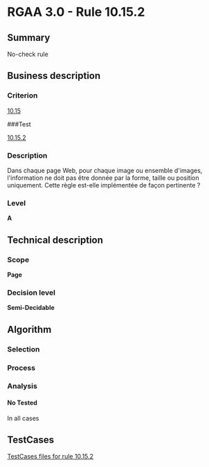 # RGAA 3.0 -  Rule 10.15.2

## Summary

No-check rule

## Business description

### Criterion

[10.15](http://disic.github.io/rgaa_referentiel_en/RGAA3.0_Criteria_English_version_v1.html#crit-10-15)

###Test

[10.15.2](http://disic.github.io/rgaa_referentiel_en/RGAA3.0_Criteria_English_version_v1.html#test-10-15-2)

### Description

Dans chaque page Web, pour chaque image ou ensemble d'images, l'information ne doit pas &ecirc;tre donn&eacute;e par la forme, taille ou position uniquement. Cette r&egrave;gle est-elle impl&eacute;ment&eacute;e de fa&ccedil;on pertinente ?

### Level

**A**

## Technical description

### Scope

**Page**

### Decision level

**Semi-Decidable**

## Algorithm

### Selection

### Process

### Analysis

#### No Tested 

In all cases





##  TestCases 

[TestCases files for rule 10.15.2](https://github.com/Asqatasun/Asqatasun/tree/master/rules/rules-rgaa3.0/src/test/resources/testcases/rgaa30/Rgaa30Rule101502/) 


